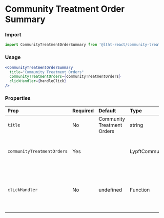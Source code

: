 # Community Treatment Order Summary

<!-- STORY -->

### Import

```js
import CommunityTreatmentOrderSummary from '@ltht-react/community-treatment-order-summary'
```

### Usage

```jsx
<CommunityTreatmentOrderSummary
  title="Community Treatment Orders"
  communityTreatmentOrders={communityTreatmentOrders}
  clickHandler={handleClick}
/>
```

### Properties

| Prop                       | Required | Default                    | Type                           | Description                                         |
| :------------------------- | :------- | :------------------------- | :----------------------------- | :-------------------------------------------------- |
| `title`                    | No       | Community Treatment Orders | string                         | Header text                                         |
| `communityTreatmentOrders` | Yes      |                            | LypftCommunityTreatmentOrder[] | Array of community treatment orders to display      |
| `clickHandler`             | No       | undefined                  | Function                       | Callback click handler containing the selected item |
